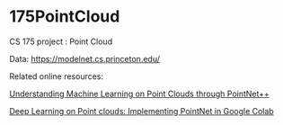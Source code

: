 # 175PointCloud
CS 175 project : Point Cloud

Data: https://modelnet.cs.princeton.edu/ 

Related online resources:

[Understanding Machine Learning on Point Clouds through PointNet++](https://towardsdatascience.com/understanding-machine-learning-on-point-clouds-through-pointnet-f8f3f2d53cc3)

[Deep Learning on Point clouds: Implementing PointNet in Google Colab](https://towardsdatascience.com/deep-learning-on-point-clouds-implementing-pointnet-in-google-colab-1fd65cd3a263)
